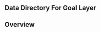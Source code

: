 Data Directory For Goal Layer 
-------------------------------------------------------------------------------------------------------
Overview 
-------------------------------------------------------------------------------------------------------
